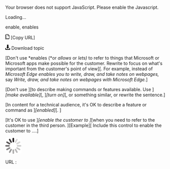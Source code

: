 Your browser does not support JavaScript. Please enable the Javascript.

Loading...

enable, enables

![Copy URL](enable-enables_files/Copy.png) [Copy URL]

![Download](enable-enables_files/Download.png)
Download topic

[Don't use *enables (*or *allows* or *lets)* to refer to things that Microsoft or Microsoft apps make possible for the customer. Rewrite to focus on what's important from the customer's point of view][. For example, instead of *Microsoft Edge enables you to write, draw, and take notes on webpages,* say *Write, draw, and take notes on webpages with Microsoft Edge.*]

[Don't use ][to describe making commands or features available. Use ]*[make available]*[, ]*[turn on]*[, or something similar, or rewrite the sentence.]

[In content for a technical audience, it's OK to describe a feature or command as ]*[enabled]*[. ]

[It's OK to use ]*[enable the customer to ]*[when you need to refer to the customer in the third person.
][Example][ Include this control to enable the customer to ....]

![In progress](enable-enables_files/activity-large.gif)

URL :


